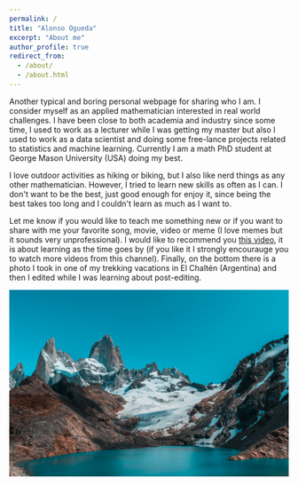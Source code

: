 ```yaml
---
permalink: /
title: "Alonso Ogueda"
excerpt: "About me"
author_profile: true
redirect_from: 
  - /about/
  - /about.html
---
```


Another typical and boring personal webpage for sharing who I am. I consider myself as an applied mathematician interested in real world challenges. I have been close to both academia and industry since some time, I used to work as a lecturer while I was getting my master but also I used to work as a data scientist and doing some free-lance projects related to statistics and machine learning. Currently I am a math PhD student at George Mason University (USA) doing my best.

I love outdoor activities as hiking or biking, but I also like nerd things as any other mathematician. However, I tried to learn new skills as often as I can. I don't want to be the best, just good enough for enjoy it, since being the best takes too long and I couldn't learn as much as I want to.

Let me know if you would like to teach me something new or if you want to share with me your favorite song, movie, video or meme (I love memes but it sounds very unprofessional). I would like to recommend you [this video](https://youtu.be/h6fcK_fRYaI), it is about learning as the time goes by (if you like it I strongly encourauge you to watch more videos from this channel). Finally, on the bottom there is a photo I took in one of my trekking vacations in El Chaltén (Argentina) and then I edited while I was learning about post-editing.

![El Chaltén, Argentina](/images/el-chalten.jpg)
